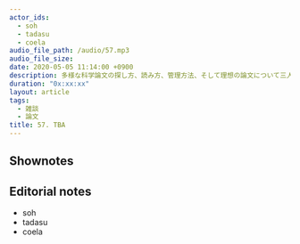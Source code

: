 ```yaml
---
actor_ids:
  - soh
  - tadasu
  - coela
audio_file_path: /audio/57.mp3
audio_file_size: 
date: 2020-05-05 11:14:00 +0900
description: 多様な科学論文の探し方、読み方、管理方法、そして理想の論文について三人で熱っぽく話しました。
duration: "0x:xx:xx"
layout: article
tags:
  - 雑談
  - 論文
title: 57. TBA
---
```


## Shownotes

## Editorial notes
- soh
- tadasu
- coela
